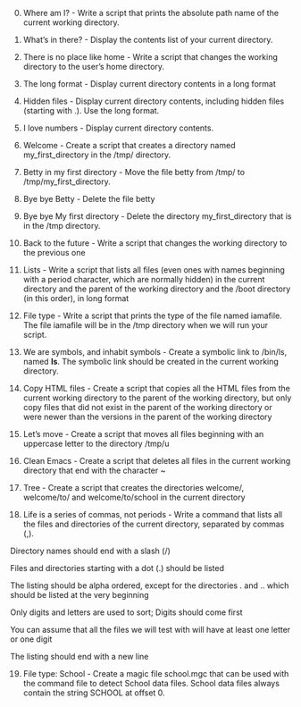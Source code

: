0. Where am I? - Write a script that prints the absolute path name of the current working directory.

1. What’s in there? - Display the contents list of your current directory.

2. There is no place like home - Write a script that changes the working directory to the user’s home directory.

3. The long format - Display current directory contents in a long format

4. Hidden files - Display current directory contents, including hidden files (starting with .). Use the long format.

5. I love numbers - Display current directory contents.

6. Welcome - Create a script that creates a directory named my_first_directory in the /tmp/ directory.

7. Betty in my first directory - Move the file betty from /tmp/ to /tmp/my_first_directory.

8. Bye bye Betty - Delete the file betty

9. Bye bye My first directory - Delete the directory my_first_directory that is in the /tmp directory.

10. Back to the future - Write a script that changes the working directory to the previous one

11. Lists - Write a script that lists all files (even ones with names beginning with a period character, which are normally hidden) in the current directory and the parent of the working directory and the /boot directory (in this order), in long format

12. File type - Write a script that prints the type of the file named iamafile. The file iamafile will be in the /tmp directory when we will run your script.

13. We are symbols, and inhabit symbols - Create a symbolic link to /bin/ls, named __ls__. The symbolic link should be created in the current working directory.

14. Copy HTML files - Create a script that copies all the HTML files from the current working directory to the parent of the working directory, but only copy files that did not exist in the parent of the working directory or were newer than the versions in the parent of the working directory

15. Let’s move - Create a script that moves all files beginning with an uppercase letter to the directory /tmp/u

16. Clean Emacs - Create a script that deletes all files in the current working directory that end with the character ~

17. Tree - Create a script that creates the directories welcome/, welcome/to/ and welcome/to/school in the current directory

18. Life is a series of commas, not periods - Write a command that lists all the files and directories of the current directory, separated by commas (,).



Directory names should end with a slash (/)

Files and directories starting with a dot (.) should be listed

The listing should be alpha ordered, except for the directories . and .. which should be listed at the very beginning

Only digits and letters are used to sort; Digits should come first

You can assume that all the files we will test with will have at least one letter or one digit

The listing should end with a new line

19. File type: School - Create a magic file school.mgc that can be used with the command file to detect School data files. School data files always contain the string SCHOOL at offset 0.
